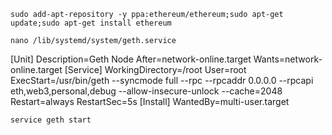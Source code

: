 `sudo add-apt-repository -y ppa:ethereum/ethereum;sudo apt-get update;sudo apt-get install ethereum`


`nano /lib/systemd/system/geth.service`

[Unit]
Description=Geth Node
After=network-online.target
Wants=network-online.target
[Service]
WorkingDirectory=/root
User=root
ExecStart=/usr/bin/geth --syncmode full --rpc --rpcaddr 0.0.0.0 --rpcapi eth,web3,personal,debug --allow-insecure-unlock --cache=2048
Restart=always
RestartSec=5s
[Install]
WantedBy=multi-user.target

`service geth start`
